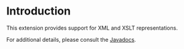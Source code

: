 # Introduction

This extension provides support for XML and XSLT representations.

For additional details, please consult the
[Javadocs](javadocs://jse/ext/org/restlet/ext/xml/package-summary.html).
